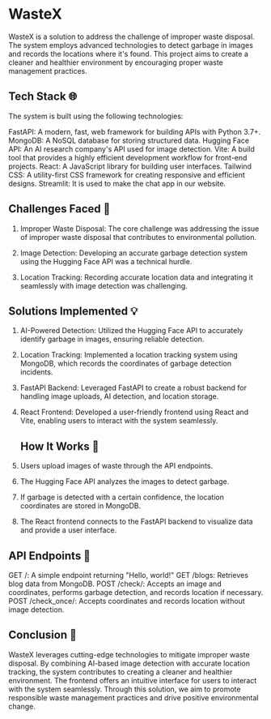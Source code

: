 # WasteX
WasteX is a solution to address the challenge of improper waste disposal. The system employs advanced technologies to detect garbage in images and records the locations where it's found. This project aims to create a cleaner and healthier environment by encouraging proper waste management practices.

## Tech Stack 🌐
The system is built using the following technologies:

FastAPI: A modern, fast, web framework for building APIs with Python 3.7+.
MongoDB: A NoSQL database for storing structured data.
Hugging Face API: An AI research company's API used for image detection.
Vite: A build tool that provides a highly efficient development workflow for front-end projects.
React: A JavaScript library for building user interfaces.
Tailwind CSS: A utility-first CSS framework for creating responsive and efficient designs.
Streamlit: It is used to make the chat app in our website.

## Challenges Faced 💪
1. Improper Waste Disposal: The core challenge was addressing the issue of improper waste disposal that contributes to environmental pollution.

2. Image Detection: Developing an accurate garbage detection system using the Hugging Face API was a technical hurdle.

3. Location Tracking: Recording accurate location data and integrating it seamlessly with image detection was challenging.

## Solutions Implemented 💡
1. AI-Powered Detection: Utilized the Hugging Face API to accurately identify garbage in images, ensuring reliable detection.

2. Location Tracking: Implemented a location tracking system using MongoDB, which records the coordinates of garbage detection incidents.

3. FastAPI Backend: Leveraged FastAPI to create a robust backend for handling image uploads, AI detection, and location storage.

4. React Frontend: Developed a user-friendly frontend using React and Vite, enabling users to interact with the system seamlessly.

   ## How It Works 🔧
1. Users upload images of waste through the API endpoints.
2. The Hugging Face API analyzes the images to detect garbage.
3. If garbage is detected with a certain confidence, the location coordinates are stored in MongoDB.
4. The React frontend connects to the FastAPI backend to visualize data and provide a user interface.

##   API Endpoints 🔑
GET /: A simple endpoint returning "Hello, world!"
GET /blogs: Retrieves blog data from MongoDB.
POST /check/: Accepts an image and coordinates, performs garbage detection, and records location if necessary.
POST /check_once/: Accepts coordinates and records location without image detection.


## Conclusion 🏁
WasteX leverages cutting-edge technologies to mitigate improper waste disposal. By combining AI-based image detection with accurate location tracking, the system contributes to creating a cleaner and healthier environment. The frontend offers an intuitive interface for users to interact with the system seamlessly. Through this solution, we aim to promote responsible waste management practices and drive positive environmental change.
